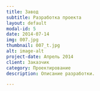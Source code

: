 ```yaml
---
title: Завод
subtitle: Разработка проекта
layout: default
modal-id: 5
date: 2014-07-14
img: 007.jpg
thumbnail: 007_t.jpg
alt: image-alt
project-date: Апрель 2014
client: Заказчик
category: Проектирование
description: Описание разработки.

---
```

